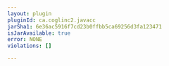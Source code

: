 ```yaml
---
layout: plugin
pluginId: ca.coglinc2.javacc
jarSha1: 6e36ac5916f7cd23b0ffbb5ca69256d3fa123471
isJarAvailable: true
error: NONE
violations: []

---
```

